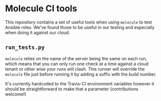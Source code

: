 # Molecule CI tools
This repository contains a set of useful tools when using `molecule` to test
Ansible roles.  We've found those to be useful in our testing and especially
when doing it against our cloud.

## `run_tests.py`
`molecule` relies on the name of the server being the same on each run, which
means that you can only run one check at a time against a cloud tenant or other
wise your runs will clash.  This runner will override the `molecule` file just
before running it by adding a suffix with the build number.

It's currently hardcoded to the Travis-CI environment variables however it
should be straightforward to make that a parameter (contributions welcome!)
